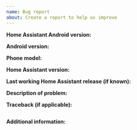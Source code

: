 ```yaml
---
name: Bug report
about: Create a report to help us improve
---
```


<!-- READ THIS FIRST:
- Make sure you run the latest versino of the Android app
- Make sure you run the latest versino of Home Assistant
-->

**Home Assistant Android version:**

**Android version:**

**Phone model:**

**Home Assistant version:**

**Last working Home Assistant release (if known):**

**Description of problem:**

**Traceback (if applicable):**

```

```

**Additional information:**

